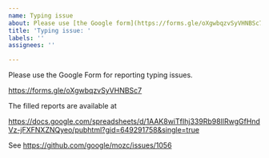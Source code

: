 ```yaml
---
name: Typing issue
about: Please use [the Google form](https://forms.gle/oXgwbqzvSyVHNBSc7) for reporting typing issues
title: 'Typing issue: '
labels: ''
assignees: ''

---
```


Please use the Google Form for reporting typing issues.

https://forms.gle/oXgwbqzvSyVHNBSc7

The filled reports are available at

https://docs.google.com/spreadsheets/d/1AAK8wiTfIhj339Rb98lIRwgGfHndVz-jFXFNXZNQyeo/pubhtml?gid=649291758&single=true

See https://github.com/google/mozc/issues/1056
